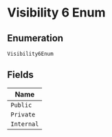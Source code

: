 
# Visibility 6 Enum

## Enumeration

`Visibility6Enum`

## Fields

| Name |
|  --- |
| `Public` |
| `Private` |
| `Internal` |

